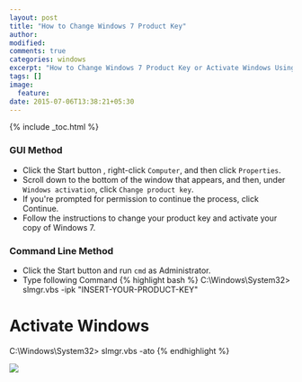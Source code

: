 ```yaml
---
layout: post
title: "How to Change Windows 7 Product Key"
author:
modified:
comments: true
categories: windows
excerpt: "How to Change Windows 7 Product Key or Activate Windows Using Legal Key"
tags: []
image:
  feature:
date: 2015-07-06T13:38:21+05:30
---
```

{% include _toc.html %}

### GUI Method

* Click the Start button <i class="fa fa-windows"></i>, right-click `Computer`, and then click `Properties`.
* Scroll down to the bottom of the window that appears, and then, under `Windows activation`, click `Change product key`.
* If you're prompted for permission to continue the process, click Continue.
* Follow the instructions to change your product key and activate your copy of Windows 7.

### Command Line Method

* Click the Start button <i class="fa fa-windows"></i> and run `cmd` as Administrator.
* Type following Command
{% highlight bash %}
C:\Windows\System32> slmgr.vbs -ipk "INSERT-YOUR-PRODUCT-KEY"

# Activate Windows
C:\Windows\System32> slmgr.vbs -ato
{% endhighlight %}

<img src="https://cloud.githubusercontent.com/assets/1223371/8518251/ec0e7efa-23e5-11e5-87a0-9e4a88499247.png">
